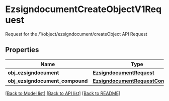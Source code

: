 # EzsigndocumentCreateObjectV1Request

Request for the /1/object/ezsigndocument/createObject API Request

## Properties
Name | Type | Description | Notes
------------ | ------------- | ------------- | -------------
**obj_ezsigndocument** | [**EzsigndocumentRequest**](EzsigndocumentRequest.md) |  | [optional] 
**obj_ezsigndocument_compound** | [**EzsigndocumentRequestCompound**](EzsigndocumentRequestCompound.md) |  | [optional] 

[[Back to Model list]](../README.md#documentation-for-models) [[Back to API list]](../README.md#documentation-for-api-endpoints) [[Back to README]](../README.md)


